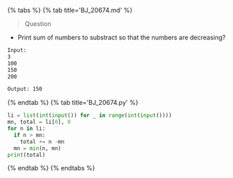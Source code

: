 {% tabs %}
{% tab title='BJ_20674.md' %}

> Question

* Print sum of numbers to substract so that the numbers are decreasing?

```txt
Input:
3
100
150
200

Output: 150
```

{% endtab %}
{% tab title='BJ_20674.py' %}

```py
li = list(int(input()) for _ in range(int(input())))
mn, total = li[0], 0
for n in li:
  if n > mn:
    total += n -mn
  mn = min(n, mn)
print(total)
```

{% endtab %}
{% endtabs %}
